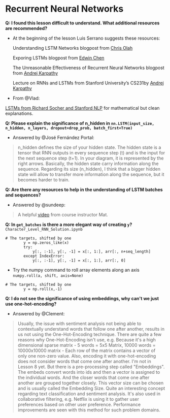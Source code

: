 ﻿# Recurrent Neural Networks

**Q: I found this lesson difficult to understand.  What additional resources are recommended?**

- At the beginning of the lesson Luis Serrano suggests these resources:
  
  Understanding LSTM Networks blogpost from [Chris Olah]( http://colah.github.io/posts/2015-08-Understanding-LSTMs/)
  
  Exporing LSTMs blogpost from [Edwin Chen]( http://blog.echen.me/2017/05/30/exploring-lstms/)
  
  The  Unreasonable  Effectiveness  of  Recurrent  Neural  Networks  blogpost from [Andrej Karpathy]( http://karpathy.github.io/2015/05/21/rnn-effectiveness/)
  
  Lecture on RNNs and LSTMs from Stanford University’s CS231by [Andrej Karpathy]( https://www.youtube.com/watch?v=iX5V1WpxxkY)

- From @Vlad:

[LSTMs from Richard Socher and Stanford NLP]( https://youtu.be/QuELiw8tbx8) for mathematical but clean explanations.

**Q: Please explain the significance of n_hidden in `nn.LSTM(input_size, n_hidden, n_layers, dropout=drop_prob, batch_first=True)`**
- Answered by @José Fernández Portal:

>n_hidden defines the size of your hidden state. The hidden state is a tensor that RNN outputs in every sequence step (t) and is the input for the next sequence step (t+1). In your diagram, it is represented by the right arrows. Basically, the hidden state carry information along the sequence. Regarding its size (n_hidden), I think that a bigger hidden state will allow to transfer more information along the sequence, but it becomes harder to train.

**Q: Are there any resources to help in the understanding of LSTM batches and sequences?**
- Answered by @sundeep:

>A helpful [video](https://slack-files.com/T3Q738VV1-F4P1VE8SY-6f4e7770d0) from course instructor Mat.

**Q: In `get_batches` is there a more elegant way of creating `y`?** 
`Character_Level_RNN_Solution.ipynb`
``` 
# The targets, shifted by one
        y = np.zeros_like(x)
        try:
            y[:, :-1], y[:, -1] = x[:, 1:], arr[:, n+seq_length]
        except IndexError:
            y[:, :-1], y[:, -1] = x[:, 1:], arr[:, 0]
```
- Try the numpy command to roll array elements along an axis `numpy.roll(a, shift, axis=None)`
```
# The targets, shifted by one
        y = np.roll(x,-1)
```
    
**Q: I do not see the significance of using embeddings, why can't we just use one-hot-encoding?**
- Answered by @Clement:
>Usually, the issue with sentiment analysis not being able to contextually understand words that follow one after another, results in us not using the One-Hot-Encoding technique. There are quite a few reasons why One-Hot-Encoding isn't use, e.g. Because it's a high dimensional sparse matrix - 5 words = 5x5 Matrix, 10000 words = 10000x10000 matrix - Each row of the matrix contains a vector of only one non-zero value. Also, encoding it with one-hot-encoding does not consider words that come one after another. I'm not in Lesson 8 yet. But there is a pre-processing step called "Embeddings". The embeds convert words into ids and then a vector is assigned to the individual words. And the closer words that come one after another are grouped together closely. This vector size can be chosen and is usually called the Embedding Size. Quite an interesting concept regarding text classification and sentiment analysis. It's also used in collaborative filtering, e.g. Netflix is using it to gather user preferences based on other user preference. Performance improvements are seen with this method for such problem domains.

